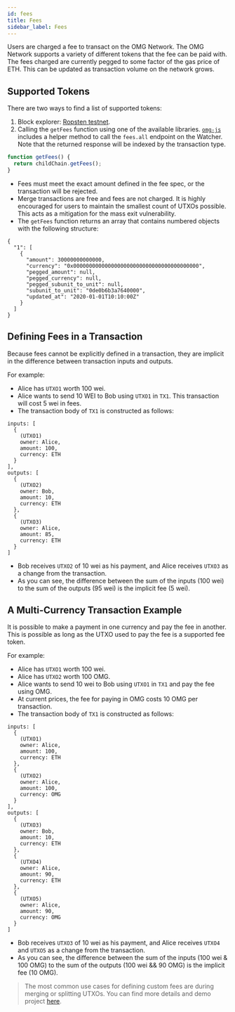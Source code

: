 ```yaml
---
id: fees
title: Fees
sidebar_label: Fees
---
```


Users are charged a fee to transact on the OMG Network. The OMG Network supports a variety of different tokens that the fee can be paid with. The fees charged are currently pegged to some factor of the gas price of ETH. This can be updated as transaction volume on the network grows.
 
## Supported Tokens

There are two ways to find a list of supported tokens:
1. Block explorer: [Ropsten testnet](https://blockexplorer.ropsten.v1.omg.network/fees).
2. Calling the `getFees` function using one of the available libraries. [`omg-js`](https://github.com/omisego/omg-js) includes a helper method to call the `fees.all` endpoint on the Watcher. Note that the returned response will be indexed by the transaction type.
 
<!--DOCUSAURUS_CODE_TABS-->
<!-- JavaScript -->
```js
function getFees() {
  return childChain.getFees();
}
```
<!--END_DOCUSAURUS_CODE_TABS-->

- Fees must meet the exact amount defined in the fee spec, or the transaction will be rejected.
- Merge transactions are free and fees are not charged. It is highly encouraged for users to maintain the smallest count of UTXOs possible. This acts as a mitigation for the mass exit vulnerability.
- The `getFees` function returns an array that contains numbered objects with the following structure:

```
{
  "1": [
    {
      "amount": 30000000000000,
      "currency": "0x0000000000000000000000000000000000000000",
      "pegged_amount": null,
      "pegged_currency": null,
      "pegged_subunit_to_unit": null,
      "subunit_to_unit": "0de0b6b3a7640000",
      "updated_at": "2020-01-01T10:10:00Z"
    }
  ]
}
```
 
## Defining Fees in a Transaction
 
Because fees cannot be explicitly defined in a transaction, they are implicit in the difference between transaction inputs and outputs. 
 
For example:
- Alice has `UTXO1` worth 100 wei.
- Alice wants to send 10 WEI to Bob using `UTXO1` in `TX1`. This transaction will cost 5 wei in fees.
- The transaction body of `TX1` is constructed as follows:

```
inputs: [
  {
    (UTXO1)
    owner: Alice,
    amount: 100,
    currency: ETH
  }
],
outputs: [
  { 
    (UTXO2)
    owner: Bob,
    amount: 10,
    currency: ETH
  },
  {
    (UTXO3)
    owner: Alice,
    amount: 85,
    currency: ETH
  }
]
```

- Bob receives `UTXO2` of 10 wei as his payment, and Alice receives `UTXO3` as a change from the transaction.
- As you can see, the difference between the sum of the inputs (100 wei) to the sum of the outputs (95 wei) is the implicit fee (5 wei). 
 
## A Multi-Currency Transaction Example
 
It is possible to make a payment in one currency and pay the fee in another. This is possible as long as the UTXO used to pay the fee is a supported fee token.
 
For example:
- Alice has `UTXO1` worth 100 wei.
- Alice has `UTXO2` worth 100 OMG.
- Alice wants to send 10 wei to Bob using `UTXO1` in `TX1` and pay the fee using OMG.
- At current prices, the fee for paying in OMG costs 10 OMG per transaction.
- The transaction body of `TX1` is constructed as follows:

```
inputs: [
  {
    (UTXO1)
    owner: Alice,
    amount: 100,
    currency: ETH
  },
  {
    (UTXO2)
    owner: Alice,
    amount: 100,
    currency: OMG
  }
],
outputs: [
  { 
    (UTXO3)
    owner: Bob,
    amount: 10,
    currency: ETH
  },
  {
    (UTXO4)
    owner: Alice,
    amount: 90,
    currency: ETH
  },
  {
    (UTXO5)
    owner: Alice,
    amount: 90,
    currency: OMG
  }
]
``` 

- Bob receives `UTXO3` of 10 wei as his payment, and Alice receives `UTXO4` and `UTXO5` as a change from the transaction.
- As you can see, the difference between the sum of the inputs (100 wei & 100 OMG) to the sum of the outputs (100 wei && 90 OMG) is the implicit fee (10 OMG).

> The most common use cases for defining custom fees are during merging or splitting UTXOs. You can find more details and demo project [here](managing-utxos).
